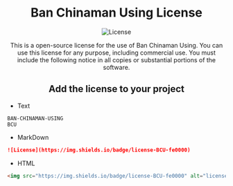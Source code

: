 <!-- markdownlint-disable -->

<div align="center">

# Ban Chinaman Using License

![License](https://img.shields.io/badge/license-BCU-fe0000)

This is a open-source license for the use of Ban Chinaman Using.
You can use this license for any purpose, including commercial use.
You must include the following notice in all copies or substantial portions of the software.

## Add the license to your project

</div>

- Text

```text
BAN-CHINAMAN-USING
BCU
```

- MarkDown

```markdown
![License](https://img.shields.io/badge/license-BCU-fe0000)
```

- HTML

```html
<img src="https://img.shields.io/badge/license-BCU-fe0000" alt="license" />
```
